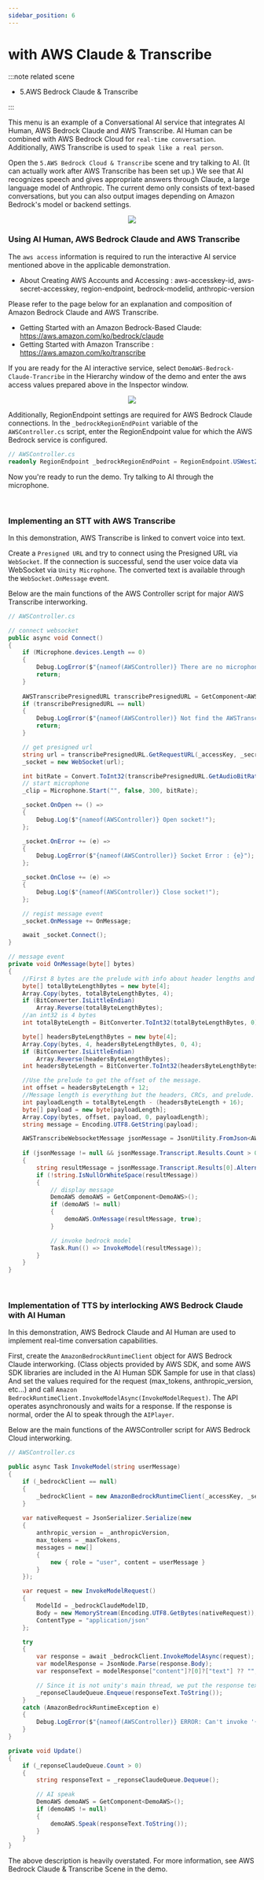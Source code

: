 ```yaml
---
sidebar_position: 6
---
```


# with AWS Claude & Transcribe

:::note related scene

- 5.AWS Bedrock Claude & Transcribe

:::

This menu is an example of a Conversational AI service that integrates AI Human, AWS Bedrock Claude and AWS Transcribe. AI Human can be combined with AWS Bedrock Cloud for `real-time conversation`. Additionally, AWS Transcribe is used to `speak like a real person`.

 Open the `5.AWS Bedrock Cloud & Transcribe` scene and try talking to AI. (It can actually work after AWS Transcribe has been set up.) We see that AI recognizes speech and gives appropriate answers through Claude, a large language model of Anthropic. The current demo only consists of text-based conversations, but you can also output images depending on Amazon Bedrock's model or backend settings.

<p align="center">
<img src="/img/aihuman/unity/sampleproject_aws_bedrock_transcribe.png" style={{zoom: "70%"}} />
</p>

### Using AI Human, AWS Bedrock Claude and AWS Transcribe

The `aws access` information is required to run the interactive AI service mentioned above in the applicable demonstration.

- About Creating AWS Accounts and Accessing : aws-accesskey-id, aws-secret-accesskey, region-endpoint, bedrock-modelid, anthropic-version

Please refer to the page below for an explanation and composition of Amazon Bedrock Claude and AWS Transcribe.

- Getting Started with an Amazon Bedrock-Based Claude: https://aws.amazon.com/ko/bedrock/claude
- Getting Started with Amazon Transcribe : https://aws.amazon.com/ko/transcribe


If you are ready for the AI interactive service, select `DemoAWS-Bedrock-Claude-Trancribe` in the Hierarchy window of the demo and enter the aws access values prepared above in the Inspector window.


<p align="center">
<img src="/img/aihuman/unity/sampleproject_aws_bedrock_transcribe_inspector.png" style={{zoom: "70%"}} />
</p>

Additionally, RegionEndpoint settings are required for AWS Bedrock Claude connections. In the `_bedrockRegionEndPoint` variable of the `AWSController.cs` script, enter the RegionEndpoint value for which the AWS Bedrock service is configured.

```csharp
// AWSController.cs
readonly RegionEndpoint _bedrockRegionEndPoint = RegionEndpoint.USWest2;
```

Now you're ready to run the demo. Try talking to AI through the microphone.



<br/>

### Implementing an STT with AWS Transcribe

In this demonstration, AWS Transcribe is linked to convert voice into text.

Create a `Presigned URL` and try to connect using the Presigned URL via `WebSocket`. If the connection is successful, send the user voice data via WebSocket via `Unity Microphone`.
The converted text is available through the `WebSocket.OnMessage` event.

Below are the main functions of the AWS Controller script for major AWS Transcribe interworking.


```csharp
// AWSController.cs

// connect websocket
public async void Connect()
{
    if (Microphone.devices.Length == 0)
    {
        Debug.LogError($"{nameof(AWSController)} There are no microphones available.");
        return;
    }
  
    AWSTranscribePresignedURL transcribePresignedURL = GetComponent<AWSTranscribePresignedURL>();
    if (transcribePresignedURL == null)
    {
        Debug.LogError($"{nameof(AWSController)} Not find the AWSTranscribePresignedURL component.");
        return;
    }

    // get presigned url
    string url = transcribePresignedURL.GetRequestURL(_accessKey, _secretKey, _trancribeRegion);
    _socket = new WebSocket(url);

    int bitRate = Convert.ToInt32(transcribePresignedURL.GetAudioBitRate());
    // start microphone
    _clip = Microphone.Start("", false, 300, bitRate);

    _socket.OnOpen += () =>
    {
        Debug.Log($"{nameof(AWSController)} Open socket!");
    };

    _socket.OnError += (e) =>
    {
        Debug.LogError($"{nameof(AWSController)} Socket Error : {e}");
    };

    _socket.OnClose += (e) =>
    {
        Debug.Log($"{nameof(AWSController)} Close socket!");
    };

    // regist message event
    _socket.OnMessage += OnMessage;

    await _socket.Connect();
}

// message event
private void OnMessage(byte[] bytes)
{
    //First 8 bytes are the prelude with info about header lengths and total length.
    byte[] totalByteLengthBytes = new byte[4];
    Array.Copy(bytes, totalByteLengthBytes, 4);
    if (BitConverter.IsLittleEndian)
        Array.Reverse(totalByteLengthBytes);
    //an int32 is 4 bytes
    int totalByteLength = BitConverter.ToInt32(totalByteLengthBytes, 0);

    byte[] headersByteLengthBytes = new byte[4];
    Array.Copy(bytes, 4, headersByteLengthBytes, 0, 4);
    if (BitConverter.IsLittleEndian)
        Array.Reverse(headersByteLengthBytes);
    int headersByteLength = BitConverter.ToInt32(headersByteLengthBytes, 0);

    //Use the prelude to get the offset of the message.
    int offset = headersByteLength + 12;
    //Message length is everything but the headers, CRCs, and prelude.
    int payloadLength = totalByteLength - (headersByteLength + 16);
    byte[] payload = new byte[payloadLength];
    Array.Copy(bytes, offset, payload, 0, payloadLength);
    string message = Encoding.UTF8.GetString(payload);

    AWSTranscribeWebsocketMessage jsonMessage = JsonUtility.FromJson<AWSTranscribeWebsocketMessage>(message);
    
    if (jsonMessage != null && jsonMessage.Transcript.Results.Count > 0)
    {
        string resultMessage = jsonMessage.Transcript.Results[0].Alternatives[0].Transcript;
        if (!string.IsNullOrWhiteSpace(resultMessage))
        {
            // display message
            DemoAWS demoAWS = GetComponent<DemoAWS>();
            if (demoAWS != null)
            {
                demoAWS.OnMessage(resultMessage, true);
            }

            // invoke bedrock model
            Task.Run(() => InvokeModel(resultMessage));
        }             
    }
}
```


<br/>

### Implementation of TTS by interlocking AWS Bedrock Claude with AI Human

In this demonstration, AWS Bedrock Claude and AI Human are used to implement real-time conversation capabilities.

First, create the `AmazonBedrockRuntimeClient` object for AWS Bedrock Claude interworking. (Class objects provided by AWS SDK, and some AWS SDK libraries are included in the AI Human SDK Sample for use in that class)
And set the values required for the request (max_tokens, anthropic_version, etc...) and call `Amazon BedrockRuntimeClient.InvokeModelAsync(InvokeModelRequest)`. The API operates asynchronously and waits for a response.
If the response is normal, order the AI to speak through the `AIPlayer`.

Below are the main functions of the AWSController script for AWS Bedrock Cloud interworking.

```csharp
// AWSController.cs

public async Task InvokeModel(string userMessage)
{
    if (_bedrockClient == null)
    {
        _bedrockClient = new AmazonBedrockRuntimeClient(_accessKey, _secretKey, _bedrockRegionEndPoint);
    }
                        
    var nativeRequest = JsonSerializer.Serialize(new
    {
        anthropic_version = _anthropicVersion,
        max_tokens = _maxTokens,
        messages = new[]
        {
            new { role = "user", content = userMessage }
        }
    });

    var request = new InvokeModelRequest()
    {
        ModelId = _bedrockClaudeModelID,
        Body = new MemoryStream(Encoding.UTF8.GetBytes(nativeRequest)),
        ContentType = "application/json"
    };

    try
    {
        var response = await _bedrockClient.InvokeModelAsync(request);
        var modelResponse = JsonNode.Parse(response.Body);
        var responseText = modelResponse["content"]?[0]?["text"] ?? "";

        // Since it is not unity's main thread, we put the response text into a queue and process it in the Update() function.
        _reponseClaudeQueue.Enqueue(responseText.ToString());              
    }
    catch (AmazonBedrockRuntimeException e)
    {
        Debug.LogError($"{nameof(AWSController)} ERROR: Can't invoke '{_bedrockClaudeModelID}'. Reason: {e.Message}");
    }
}

private void Update()
{  
    if (_reponseClaudeQueue.Count > 0)
    {
        string responseText = _reponseClaudeQueue.Dequeue();

        // AI speak
        DemoAWS demoAWS = GetComponent<DemoAWS>();
        if (demoAWS != null)
        {
            demoAWS.Speak(responseText.ToString());
        }
    }        
}
```


The above description is heavily overstated. For more information, see AWS Bedrock Claude & Transcribe Scene in the demo.
